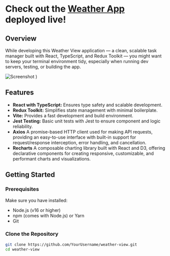 # Check out the [Weather App](https://andrewmelnykx.github.io/DigisTestTask/) deployed live!


## Overview

While developing this Weather View application — a clean, scalable task manager built with React, TypeScript, and Redux Toolkit — you might want to keep your terminal environment tidy, especially when running dev servers, testing, or building the app.

![Screenshot](https://github.com/user-attachments/assets/c6371800-aebb-4b23-9222-6be81c130888)
)

## Features

- **React with TypeScript:** Ensures type safety and scalable development.
- **Redux Toolkit:** Simplifies state management with minimal boilerplate.
- **Vite:** Provides a fast development and build environment.
- **Jest Testing:** Basic unit tests with Jest to ensure component and logic reliability.
- **Axios** A promise-based HTTP client used for making API requests, providing an easy-to-use interface with built-in support for request/response interception, error handling, and cancellation. 
- **Recharts** A composable charting library built with React and D3, offering declarative components for creating responsive, customizable, and performant charts and visualizations. 



## Getting Started

### Prerequisites

Make sure you have installed:

- Node.js (v16 or higher)
- npm (comes with Node.js) or Yarn
- Git

### Clone the Repository

```bash
git clone https://github.com/YourUsername/weather-view.git
cd weather-view
